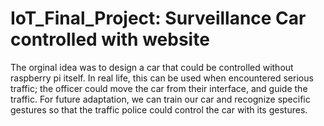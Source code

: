 # IoT_Final_Project: Surveillance Car controlled with website
The orginal idea was to design a car that could be controlled without raspberry pi itself. In real life, this can be used when encountered serious traffic; the officer could move the car from their interface, and guide the traffic. For future adaptation, we can train our car and recognize specific gestures so that the traffic police could control the car with its gestures.

